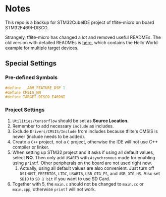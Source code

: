 # Notes

This repo is a backup for STM32CubeIDE project of tflite-micro on board STM32F469I-DISCO.

Strangely, tflite-micro has changed a lot and removed useful READMEs. The old version with detailed READMEs is [here][TfliteRepo], which contains the Hello World example for multiple target devices.

[TfliteRepo]: <https://github.com/tensorflow/tflite-micro/tree/e8dd8174b5c496e7c3dea41f74329ddc23d32c02/tensorflow/lite/micro/examples/hello_world> (tflite-micro old history)

## Special Settings

### Pre-defined Symbols

```c++
#define __ARM_FEATURE_DSP 1
#define CMSIS_NN
#define TARGET_DISCO_F469NI
```

### Project Settings

1. `Utilities/tensorflow` should be set as **Source Location**.
2. Remember to add necessary `include` as includes.
3. Exclude `Drivers/CMSIS/Include` from includes because tflite's CMSIS is newer (include needs to be added).
4. Create a `C++` project, not a `C` project, otherwise the IDE will not use C++ compiler or linker.
5. When setting up STM32 project and it asks if using all default values, select **NO**. Then only add `USART3` with `Asynchronous` mode for enabling using `printf`. Other peripherals on the board are not used right now.
   1. Actually, using all default values are also convenient. Just turn off `DSIHOST`, `FREERTOS`, `LTDC`, `USART6`, `USB_OTG_FS`, and `USB_OTG_HS`. Also set `SDIO` to `SD 1 bit` if you want to use SD Card.
6. Together with 5, the `main.c` should not be changed to `main.cc` or `main.cpp`, otherwise `printf` will not work.
